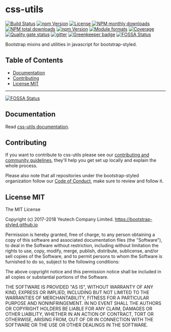 # css-utils

[![Build Status](https://travis-ci.org/bootstrap-styled/css-utils.svg?branch=master)](https://travis-ci.org/bootstrap-styled/css-utils) [![npm Version](https://img.shields.io/npm/v/@bootstrap-styled/css-utils.svg?style=flat)](https://www.npmjs.com/package/@bootstrap-styled/css-utils) [![License](https://img.shields.io/npm/l/@bootstrap-styled/css-utils.svg?style=flat)](https://www.npmjs.com/package/@bootstrap-styled/css-utils) [![NPM monthly downloads](https://img.shields.io/npm/dm/@bootstrap-styled/css-utils.svg?style=flat)](https://npmjs.org/package/@bootstrap-styled/css-utils) [![NPM total downloads](https://img.shields.io/npm/dt/@bootstrap-styled/css-utils.svg?style=flat)](https://npmjs.org/package/@bootstrap-styled/css-utils) [![npm Version](https://img.shields.io/node/v/@bootstrap-styled/css-utils.svg?style=flat)](https://www.npmjs.com/package/@bootstrap-styled/css-utils) [![Module formats](https://img.shields.io/badge/module%20formats-umd%2C%20cjs%2C%20esm-green.svg?style=flat)](https://www.npmjs.com/package/@bootstrap-styled/css-utils)
[![Coverage](https://sonarcloud.io/api/project_badges/measure?project=com.github.bootstrap-styled.css-utils&metric=coverage)](https://sonarcloud.io/dashboard?id=com.github.bootstrap-styled.css-utils) [![Quality gate status](https://sonarcloud.io/api/project_badges/measure?project=com.github.bootstrap-styled.css-utils&metric=alert_status)](https://sonarcloud.io/dashboard?id=com.github.bootstrap-styled.css-utils)
[![gitter](https://badges.gitter.im/bootstrap-styled/bootstrap-styled.svg)](https://gitter.im/bootstrap-styled)
[![Greenkeeper badge](https://badges.greenkeeper.io/bootstrap-styled/css-utils.svg)](https://greenkeeper.io/)
[![FOSSA Status](https://app.fossa.com/api/projects/git%2Bgithub.com%2Fbootstrap-styled%2Fcss-utils.svg?type=shield)](https://app.fossa.com/projects/git%2Bgithub.com%2Fbootstrap-styled%2Fcss-utils?ref=badge_shield)

Bootstrap mixins and utilities in javascript for bootstrap-styled.


## Table of Contents

  - [Documentation](#documentation)
  - [Contributing](#contributing)
  - [License MIT](#license-mit)

---


[![FOSSA Status](https://app.fossa.com/api/projects/git%2Bgithub.com%2Fbootstrap-styled%2Fcss-utils.svg?type=large)](https://app.fossa.com/projects/git%2Bgithub.com%2Fbootstrap-styled%2Fcss-utils?ref=badge_large)

## Documentation

Read [css-utils documentation](https://bootstrap-styled.github.io/css-utils).


## Contributing

If you want to contribute to css-utils please see our [contributing and community guidelines](https://github.com/bootstrap-styled/css-utils/blob/master/CONTRIBUTING.md), they\'ll help you get set up locally and explain the whole process.

Please also note that all repositories under the bootstrap-styled organization follow our [Code of Conduct](https://github.com/bootstrap-styled/css-utils/blob/master/CODE_OF_CONDUCT.md), make sure to review and follow it.

## License MIT

The MIT License

Copyright (c) 2017-2018 Yeutech Company Limited. https://bootstrap-styled.github.io

Permission is hereby granted, free of charge, to any person obtaining a copy
of this software and associated documentation files (the "Software"), to deal
in the Software without restriction, including without limitation the rights
to use, copy, modify, merge, publish, distribute, sublicense, and/or sell
copies of the Software, and to permit persons to whom the Software is
furnished to do so, subject to the following conditions:

The above copyright notice and this permission notice shall be included in
all copies or substantial portions of the Software.

THE SOFTWARE IS PROVIDED "AS IS", WITHOUT WARRANTY OF ANY KIND, EXPRESS OR
IMPLIED, INCLUDING BUT NOT LIMITED TO THE WARRANTIES OF MERCHANTABILITY,
FITNESS FOR A PARTICULAR PURPOSE AND NONINFRINGEMENT. IN NO EVENT SHALL THE
AUTHORS OR COPYRIGHT HOLDERS BE LIABLE FOR ANY CLAIM, DAMAGES OR OTHER
LIABILITY, WHETHER IN AN ACTION OF CONTRACT, TORT OR OTHERWISE, ARISING FROM,
OUT OF OR IN CONNECTION WITH THE SOFTWARE OR THE USE OR OTHER DEALINGS IN
THE SOFTWARE.